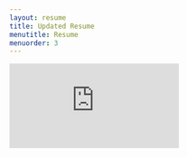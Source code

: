 ```yaml
---
layout: resume
title: Updated Resume
menutitle: Resume
menuorder: 3
---
```

<embed src="https://github.com/rudegentleman/rudegentleman.github.io/blob/main/Hood%20S.%20Mukiibi%20-%20Updated%20CV.pdf" type="application/pdf" />
